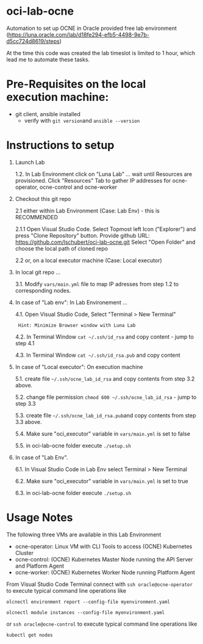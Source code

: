 # oci-lab-ocne
Automation to set up OCNE in Oracle provided free lab environment (https://luna.oracle.com/lab/d18fe294-efb5-4498-9e7b-d5cc724d8619/steps)

At the time this code was created the lab timeslot is limited to 1 hour, which lead me to automate these tasks.

# Pre-Requisites on the local execution machine:
- git client, ansible installed
    - verify with ```git version```and ```ansible --version```


# Instructions to setup

1. Launch Lab

    1.2. In Lab Environment click on "Luna Lab" ... wait until Resources are provisioned. Click "Resources" Tab to gather IP addresses for ocne-operator, ocne-control and ocne-worker

2. Checkout this git repo 

    2.1 either within Lab Environment (Case: Lab Env) - this is RECOMMENDED

    2.1.1 Open Visual Studio Code. Select Topmost left Icon ("Explorer") and press "Clone Repository" button.
    Provide github URL: https://github.com/lschubert/oci-lab-ocne.git
    Select "Open Folder" and choose the local path of cloned repo

    2.2 or, on a local executor machine (Case: Local executor)

3.  In local git repo ...

    3.1. Modify ```vars/main.yml``` file to map IP adresses from step 1.2 to corresponding nodes.

4. In case of "Lab env": In Lab Environement ...

    4.1. Open Visual Studio Code, Select "Terminal > New Terminal"
    
        Hint: Minimize Browser window with Luna Lab

    4.2. In Terminal Window ```cat ~/.ssh/id_rsa``` and copy content - jump to step 4.1 

    4.3. In Terminal Window ```cat ~/.ssh/id_rsa.pub``` and copy content

5. In case of "Local executor": On execution machine

    5.1. create file ```~/.ssh/ocne_lab_id_rsa``` and copy contents from step 3.2 above.

    5.2. change file permission ```chmod 600 ~/.ssh/ocne_lab_id_rsa``` - jump to step 3.3

    5.3. create file ```~/.ssh/ocne_lab_id_rsa.pub```and copy contents from step 3.3 above.

    5.4. Make sure "oci_executor" variable in ```vars/main.yml``` is set to false

    5.5. in oci-lab-ocne folder execute ```./setup.sh``` 


6. In case of "Lab Env". 

    6.1. In Visual Studio Code in Lab Env select Terminal > New Terminal

    6.2. Make sure "oci_executor" variable in ```vars/main.yml``` is set to true

    6.3. in oci-lab-ocne folder execute ```./setup.sh```

# Usage Notes

The following three VMs are available in this Lab Environment

* ocne-operator: Linux VM with CLI Tools to access (OCNE) Kubernetes Cluster 
* ocne-control: (OCNE) Kubernetes Master Node running the API Server and Platform Agent
* ocne-worker: (OCNE) Kubernetes Worker Node running Platform Agent

From Visual Studio Code Terminal connect with
```ssh oracle@ocne-operator``` to execute typical command line operations like 

```olcnectl environment report --config-file myenvironment.yaml```

```olcnectl module instances --config-file myenvironment.yaml```

or 
```ssh oracle@ocne-control``` to execute typical command line operations like

```kubectl get nodes``` 

